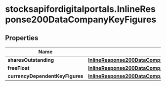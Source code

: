 # stocksapifordigitalportals.InlineResponse200DataCompanyKeyFigures

## Properties

Name | Type | Description | Notes
------------ | ------------- | ------------- | -------------
**sharesOutstanding** | [**InlineResponse200DataCompanyKeyFiguresSharesOutstanding**](InlineResponse200DataCompanyKeyFiguresSharesOutstanding.md) |  | [optional] 
**freeFloat** | [**InlineResponse200DataCompanyKeyFiguresFreeFloat**](InlineResponse200DataCompanyKeyFiguresFreeFloat.md) |  | [optional] 
**currencyDependentKeyFigures** | [**InlineResponse200DataCompanyKeyFiguresCurrencyDependentKeyFigures**](InlineResponse200DataCompanyKeyFiguresCurrencyDependentKeyFigures.md) |  | [optional] 


